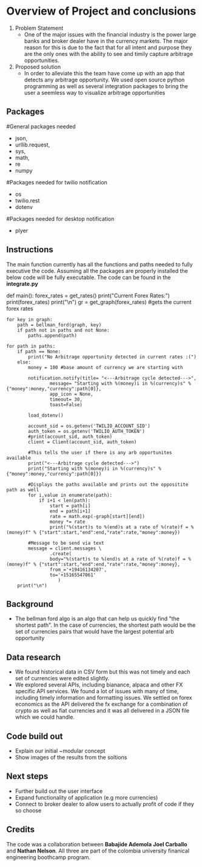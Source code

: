 # Overview of Project and conclusions
1. Problem Statement
    - One of the major issues with the financial industry is the power large banks and broker dealer have in the currency markets. The major reason for this is due to the fact that for all intent and purpose they are the only ones with the ability to see and timily capture arbitrage opportunities. 
2.  Proposed solution
    - In order to alleviate this the team have come up with an app that detects any arbitrage opportunity. We used open source python programming as well as several integration packages to bring the user a seemless way to visualize arbitrage opportunities

## Packages
#General packages needed
- json,
- urllib.request, 
- sys, 
- math, 
- re
- numpy 

#Packages needed for twilio notification
- os
- twilio.rest
- dotenv 

#Packages needed for desktop notification
- plyer 


## Instructions

The main function currently has all the functions and paths needed to fully executive the code. Assuming all the packages are properly installed the below code will be fully executable. The code can be found in the **integrate.py**  

def main():
    forex_rates = get_rates()
    print("Current Forex Rates:")
    print(forex_rates)
    print("\n")
    gr = get_graph(forex_rates) #gets the current forex rates
    
    for key in graph: 
        path = bellman_ford(graph, key)
        if path not in paths and not None:
            paths.append(path)

    for path in paths:
        if path == None:
            print("No Arbitrage opportunity detected in current rates :(")
        else:
            money = 100 #base amount of currency we are starting with
            
            notification.notify(title= "<---Arbitrage cycle detected--->",
                    message= "Starting with %(money)i in %(currency)s" % {"money":money,"currency":path[0]},
                    app_icon = None,
                    timeout= 30,
                    toast=False)

            load_dotenv() 

            account_sid = os.getenv('TWILIO_ACCOUNT_SID')
            auth_token = os.getenv('TWILIO_AUTH_TOKEN')
            #print(account_sid, auth_token)
            client = Client(account_sid, auth_token)

            #This tells the user if there is any arb opportunites available
            print("<---Arbitrage cycle detected--->")
            print("Starting with %(money)i in %(currency)s" % {"money":money,"currency":path[0]})

            #Displays the paths available and prints out the oppositite path as well
            for i,value in enumerate(path):
                if i+1 < len(path):
                    start = path[i]
                    end = path[i+1]
                    rate = math.exp(-graph[start][end])
                    money *= rate
                    print("%(start)s to %(end)s at a rate of %(rate)f = %(money)f" % {"start":start,"end":end,"rate":rate,"money":money})

            #Message to be send via text
            message = client.messages \
                    .create(
                    body="%(start)s to %(end)s at a rate of %(rate)f = %(money)f" % {"start":start,"end":end,"rate":rate,"money":money},
                    from_='+19416134207',
                    to='+15165547061'
                       )    
        print("\n")

 

## Background

- The bellman ford algo is an algo that can help us quickly find "the shortest path". In the case of currencies, the shortest path would be the set of currencies pairs that would have the largest potential arb opportunity

## Data research 
- We found historical data in CSV form but this was not timely and each set of currencies were edited slightly.
- We explored several APIs, including bianance, alpaca and other FX specific API services. We found a lot of issues with many of time, including timely information and formatting issues. We settled on forex economics as the API delivered the fx exchange for a combination of crypto as well as fiat currencies and it was all delivered in a JSON file which we could handle.

## Code build out
- Explain our initial ~modular concept
- Show images of the results from the soltions

## Next steps
- Further build out the user interface
- Expand functionality of application (e.g more currencies)
- Connect to broker dealer to allow users to actually profit of code if they so choose

## Credits

The code was a collaboration between **Babajide Ademola** **Joel Carballo** and **Nathan Nelson**. All three are part of the colombia university finanical engineering boothcamp program.
